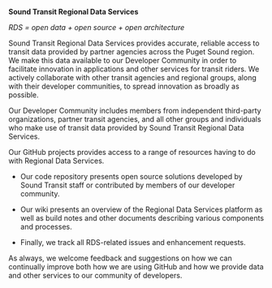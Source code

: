 **Sound Transit Regional Data Services**

_RDS = open data + open source + open architecture_

Sound Transit Regional Data Services provides accurate, reliable access to transit data provided by partner agencies across the Puget Sound region. We make this data available to our Developer Community in order to facilitate innovation in applications and other services for transit riders. We actively collaborate with other transit agencies and regional groups, along with their developer communities, to spread innovation as broadly as possible.

Our Developer Community includes members from independent third-party organizations, partner transit agencies, and all other groups and individuals who make use of transit data provided by Sound Transit Regional Data Services.

Our GitHub projects provides access to a range of resources having to do with Regional Data Services.

* Our code repository presents open source solutions developed by Sound Transit staff or contributed by members of our developer community.

* Our wiki presents an overview of the Regional Data Services platform as well as build notes and other documents describing various components and processes.

* Finally, we track all RDS-related issues and enhancement requests.

As always, we welcome feedback and suggestions on how we can continually improve both how we are using GitHub and how we provide data and other services to our community of developers.

